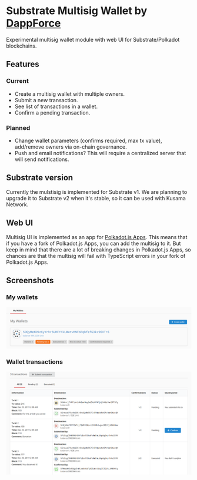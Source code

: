 # Substrate Multisig Wallet by [DappForce](https://github.com/dappforce)

Experimental multisig wallet module with web UI for Substrate/Polkadot blockchains.

## Features

### Current

- Create a multisig wallet with multiple owners.
- Submit a new transaction.
- See list of transactions in a wallet.
- Confirm a pending transaction.

### Planned

- Change wallet parameters (confirms required, max tx value), add/remove owners via on-chain governance.
- Push and email notifications? This will require a centralized server that will send notifications.

## Substrate version

Currently the mulstisig is implemented for Substrate v1. 
We are planning to upgrade it to Substrate v2 when it's stable, so it can be used with Kusama Network.

## Web UI

Multisig UI is implemented as an app for [Polkadot.js Apps](https://github.com/polkadot-js/apps).
This means that if you have a fork of Polkadot.js Apps, you can add the multisig to it. 
But keep in mind that there are a lot of breaking changes in Polkadot.js Apps, 
so chances are that the multisig will fail with TypeScript errors in your fork of Polkadot.js Apps.

## Screenshots

### My wallets

![Image of wallets list](screenshots/wallets_list.png)

### Wallet transactions

![Image of txs list](screenshots/txs_list.png)
